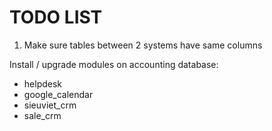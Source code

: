 # TODO LIST

1. Make sure tables between 2 systems have same columns

Install / upgrade modules on accounting database:
- helpdesk
- google_calendar
- sieuviet_crm
- sale_crm